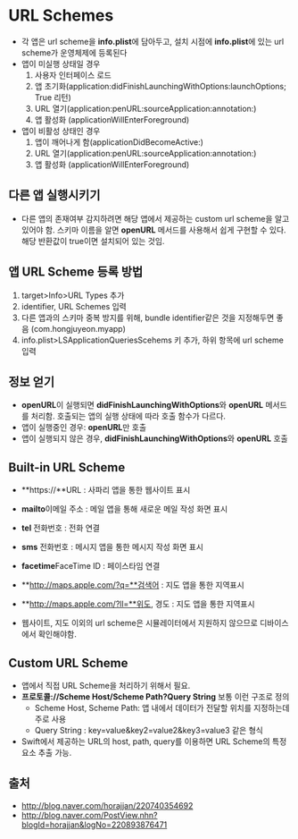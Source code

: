 # URL Schemes
- 각 앱은 url scheme을 **info.plist**에 담아두고, 설치 시점에 **info.plist**에 있는 url scheme가 운영체제에 등록된다
- 앱이 미실행 상태일 경우  
	1. 사용자 인터페이스 로드
	2. 앱 초기화(application:didFinishLaunchingWithOptions:launchOptions; True 리턴)
	3. URL 열기(application:penURL:sourceApplication:annotation:)
	4. 앱 활성화 (applicationWillEnterForeground)
- 앱이 비활성 상태인 경우  
	1. 앱이 깨어나게 함(applicationDidBecomeActive:)
	2. URL 열기(application:penURL:sourceApplication:annotation:)
	4. 앱 활성화 (applicationWillEnterForeground)

## 다른 앱 실행시키기
- 다른 앱의 존재여부 감지하려면 해당 앱에서 제공하는 custom url scheme을 알고 있어야 함. 스키마 이름을 알면 **openURL** 메서드를 사용해서 쉽게 구현할 수 있다. 해당 반환값이 true이면 설치되어 있는 것임. 

## 앱 URL Scheme 등록 방법
1. target>Info>URL Types 추가
2. identifier, URL Schemes 입력
3. 다른 앱과의 스키마 중복 방지를 위해, bundle identifier같은 것을 지정해두면 좋음 (com.hongjuyeon.myapp)  
4. info.plist>LSApplicationQueriesScehems 키 추가, 하위 항목에 url scheme 입력

## 정보 얻기  
-  **openURL**이 실행되면 **didFinishLaunchingWithOptions**와 **openURL** 메서드를 처리함. 호출되는 앱의 실행 상태에 따라 호출 함수가 다르다.
- 앱이 실행중인 경우: **openURL**만 호출
- 앱이 실행되지 않은 경우, **didFinishLaunchingWithOptions**와 **openURL** 호출  

## Built-in URL Scheme  
- **https://**URL : 사파리 앱을 통한 웹사이트 표시
- **mailto**이메일 주소 : 메일 앱을 통해 새로운 메일 작성 화면 표시 
- **tel** 전화번호 : 전화 연결
- **sms** 전화번호 : 메시지 앱을 통한 메시지 작성 화면 표시
- **facetime**FaceTime ID : 페이스타임 연결
- **http://maps.apple.com/?q=**검색어 : 지도 앱을 통한 지역표시
- **http://maps.apple.com/?ll=**위도, 경도 : 지도 앱을 통한 지역표시

- 웹사이트, 지도 이외의 url scheme은 시뮬레이터에서 지원하지 않으므로 디바이스에서 확인해야함.

## Custom URL Scheme  
- 앱에서 직접 URL Scheme을 처리하기 위해서 필요.
- **프로토콜://Scheme Host/Scheme Path?Query String** 보통 이런 구조로 정의
	* Scheme Host, Scheme Path: 앱 내에서 데이터가 전달할 위치를 지정하는데 주로 사용
	* Query String : key=value&key2=value2&key3=value3 같은 형식
- Swift에서 제공하는 URL의 host, path, query를 이용하면 URL Scheme의 특정 요소 추출 가능.

## 출처
- http://blog.naver.com/horajjan/220740354692
- http://blog.naver.com/PostView.nhn?blogId=horajjan&logNo=220893876471
